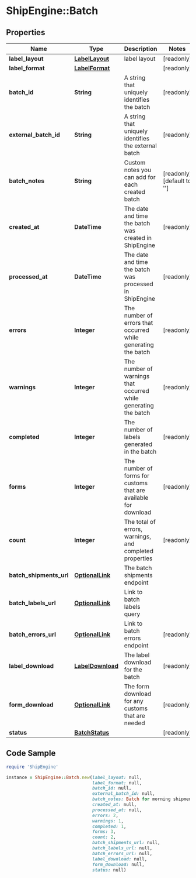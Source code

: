 # ShipEngine::Batch

## Properties

Name | Type | Description | Notes
------------ | ------------- | ------------- | -------------
**label_layout** | [**LabelLayout**](LabelLayout.md) | label layout | [readonly] 
**label_format** | [**LabelFormat**](LabelFormat.md) |  | [readonly] 
**batch_id** | **String** | A string that uniquely identifies the batch | [readonly] 
**external_batch_id** | **String** | A string that uniquely identifies the external batch | [readonly] 
**batch_notes** | **String** | Custom notes you can add for each created batch | [readonly] [default to &#39;&#39;]
**created_at** | **DateTime** | The date and time the batch was created in ShipEngine | [readonly] 
**processed_at** | **DateTime** | The date and time the batch was processed in ShipEngine | [readonly] 
**errors** | **Integer** | The number of errors that occurred while generating the batch | [readonly] 
**warnings** | **Integer** | The number of warnings that occurred while generating the batch | [readonly] 
**completed** | **Integer** | The number of labels generated in the batch | [readonly] 
**forms** | **Integer** | The number of forms for customs that are available for download | [readonly] 
**count** | **Integer** | The total of errors, warnings, and completed properties | [readonly] 
**batch_shipments_url** | [**OptionalLink**](OptionalLink.md) | The batch shipments endpoint | 
**batch_labels_url** | [**OptionalLink**](OptionalLink.md) | Link to batch labels query | 
**batch_errors_url** | [**OptionalLink**](OptionalLink.md) | Link to batch errors endpoint | [readonly] 
**label_download** | [**LabelDownload**](LabelDownload.md) | The label download for the batch | [readonly] 
**form_download** | [**OptionalLink**](OptionalLink.md) | The form download for any customs that are needed | [readonly] 
**status** | [**BatchStatus**](BatchStatus.md) |  | [readonly] 

## Code Sample

```ruby
require 'ShipEngine'

instance = ShipEngine::Batch.new(label_layout: null,
                                 label_format: null,
                                 batch_id: null,
                                 external_batch_id: null,
                                 batch_notes: Batch for morning shipment,
                                 created_at: null,
                                 processed_at: null,
                                 errors: 2,
                                 warnings: 1,
                                 completed: 1,
                                 forms: 3,
                                 count: 2,
                                 batch_shipments_url: null,
                                 batch_labels_url: null,
                                 batch_errors_url: null,
                                 label_download: null,
                                 form_download: null,
                                 status: null)
```


